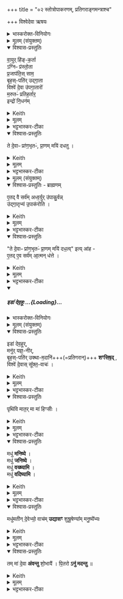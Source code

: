 +++
title = "०२ स्तोत्रोपाकरणम्, प्रतिगराङ्गमन्त्राश्च"

+++
विश्वेदेवा ऋषयः

<details><summary>भास्करोक्त-विनियोगः</summary>

1अथ स्तोत्रोपाकरणं जपति - वायुरिति ॥ 
</details>
<details><summary>मूलम् (संयुक्तम्)</summary>

वा॒युर्हि॑ङ्क॒र्ताऽग्निᳶ प्र॑स्तो॒ता प्र॒जाप॑ति॒स्साम॒ बृह॒स्पति॑रुद्गा॒ता विश्वे॑ दे॒वा उ॑पगा॒तारो॑ म॒रुतᳶ॑ प्रतिह॒र्तार॒ इन्द्रो॑ नि॒धन॒न्ते दे॒वाᳶ प्रा॑ण॒भृतᳶ॑ प्रा॒णम्मयि॑ दधतु
</details>
<details open><summary>विश्वास-प्रस्तुतिः</summary>

वा॒युर् हि॑ङ्-क॒र्ता  
ऽग्निᳶ प्र॑स्तो॒ता  
प्र॒जाप॑ति॒स् साम॒  
बृह॒स्-पति॑र् उद्गा॒ता  
विश्वे॑ दे॒वा उ॑पगा॒तारो॑  
म॒रुतᳶ॑ प्रतिह॒र्तार॒  
इन्द्रो॑ नि॒धन॑म्
</details>
<details><summary>Keith</summary>

The maker of the sound 'Him' is Vayu, the Prastotr is Agni, the Saman is Prajapati, the Udgatr is Brhaspati, the subordinate singers are the All-gods, the Pratihartrs are the Maruts, the finale is Indra; 
</details>
<details><summary>मूलम्</summary>

वा॒युर्हि॑ङ्क॒र्ताऽग्निᳶ प्र॑स्तो॒ता प्र॒जाप॑ति॒स्साम॒ बृह॒स्पति॑रुद्गा॒ता विश्वे॑ दे॒वा उ॑पगा॒तारो॑ म॒रुतᳶ॑ प्रतिह॒र्तार॒ इन्द्रो॑ नि॒धन॑म्
</details>
<details><summary>भट्टभास्कर-टीका</summary>

हिंकर्ता हिंकारस्य कर्ता वायुर्भवति, प्रस्तोता प्रस्तुवन्नग्निर्भवति । प्रस्तावो गानस्य प्रारम्भः । साम गानं तत्स्वयं प्रजापतिर्भवति, उद्गाता बृहस्पतिर्भवति, उपगातारो विश्वेदेवा भवन्ति, प्रतिहर्तारो मरुतो भवन्ति, निधनं साम्न इन्द्रो भवति ।
</details>
<details open><summary>विश्वास-प्रस्तुतिः</summary>

ते दे॒वाᳶ प्रा॑ण॒भृतᳶ॑, प्रा॒णम् मयि॑ दधतु ।
</details>
<details><summary>Keith</summary>

may these gods who support breath bestow breath upon me.
</details>
<details><summary>मूलम्</summary>

ते दे॒वाᳶ प्रा॑ण॒भृतᳶ॑ प्रा॒णम्मयि॑ दधतु ।
</details>
<details><summary>भट्टभास्कर-टीका</summary>

ते वाय्वादयो हिंकर्ताद्यादिनो देवाः प्राणभृतः साम्नः प्राणं बलं आत्मानं वा बिभ्रतीति प्राणभृतः मयि प्राणं दधतु स्थापयतु । जातावेकवचनम् । प्राणापानादीन् चक्षुश्श्रोत्रादींश्चेति ॥
</details>
<details><summary>मूलम् (संयुक्तम्)</summary>

ए॒तद्वै सर्व॑मध्व॒र्युरु॑पाकु॒र्वन्नु॑द्गा॒तृभ्य॑ उ॒पाक॑रोति॒ ते दे॒वाᳶ प्रा॑ण॒भृतᳶ॑ प्रा॒णम्मयि॑ दध॒त्वित्या॑है॒तदे॒व सर्व॑मा॒त्मन्ध॑त्ते
</details>
<details open><summary>विश्वास-प्रस्तुतिः - ब्राह्मणम्</summary>

ए॒तद् वै सर्व॑म् अध्व॒र्युर् उ॑पाकु॒र्वन्न्  
उ॑द्गा॒तृभ्य॑ उ॒पाक॑रोति ।  
</details>
<details><summary>Keith</summary>

All this the Adhvaryu, as he begins, begins for the Udgatrs; 
</details>
<details><summary>मूलम्</summary>

ए॒तद्वै सर्व॑मध्व॒र्युरु॑पाकु॒र्वन्नु॑द्गा॒तृभ्य॑ उ॒पाक॑रोति ।  
</details>
<details><summary>भट्टभास्कर-टीका</summary>

2अथात्र ब्राह्मणम् - एतद्वा इत्यादि ॥ एतत्सर्वमेतानि सर्वाणि वाय्वाद्यात्मकानि हिंकर्त्रादीनि उपाकरोति साम्नि प्रवर्तयत्यध्वर्युः । किं कुर्वन्? उद्गातृभ्य उपाकुर्वन् उपाकरणमिदं जपन् । 'नपुंसकमनपुंसकेन' इति नषुंसकैकशेषः, एकवद्भावश्च ।
</details>
<details open><summary>विश्वास-प्रस्तुतिः</summary>

"ते दे॒वाᳶ प्रा॑ण॒भृतᳶ॑ प्रा॒णम् मयि॑ दध॒त्व्" इत्य् आ॑ह -  
ए॒तद् ए॒व सर्व॑म् आ॒त्मन् ध॑त्ते ।  
</details>
<details><summary>Keith</summary>

'May these gods who support breath bestow breath upon me', he says; verily he bestows all this on himself.
</details>
<details><summary>मूलम्</summary>

ते दे॒वाᳶ प्रा॑ण॒भृतᳶ॑ प्रा॒णम्मयि॑ दध॒त्वित्या॑ह ।  
ए॒तदे॒व सर्व॑मा॒त्मन्ध॑त्ते ।  
</details>
<details><summary>भट्टभास्कर-टीका</summary>

किं चायमध्वर्युः ते देवाः प्राणभृतः प्राणं मयि दधत्वित्याह ।

यस्मादेवमाह, तस्मादेतत्सर्वं हिंकर्त्रादीनि सर्वाण्यपि आत्मन् धत्ते आत्मनि स्थापयति स्वयमेव हिंकर्तादिना प्रतिपद्यते । 'सुपां सुलुक्' इति सप्तम्याः लुकि 'न ङिसम्बुध्योः' इति नलोपाभावः ॥
</details>
<div class="js_include" includetitle="false" newlevelforh1="5" unfilled url="/vedAH_yajuH/taittirIyam/saMhitA/yajuH/sarva-prastutiH/3/3/02_stotropAkaraNam_pratigarAngamantrAshcha/iDA_devahUH.md">
<details open><summary><h5>इडा॑ देव॒हूः ...{Loading}...</h5></summary>
<details><summary>भास्करोक्त-विनियोगः</summary>

3आर्त्विज्यं वा करिष्यन् शस्त्रं वा प्रतिगरिष्यन् जपति - इडेति ॥ 
</details>
<details><summary>मूलम् (संयुक्तम्)</summary>

इडा॑ देव॒हूर्मनु॑र्यज्ञ॒नीर्बृह॒स्पति॑रुक्थाम॒दानि॑ शꣳसिष॒द्विश्वे॑ दे॒वाः [3]  सू॒क्त॒वाच॒ᳶ पृथि॑वि मात॒र्मा मा॑ हिꣳसी॒र्मधु॑ मनिष्ये॒ मधु॑ जनिष्ये॒ मधु॑ वख्ष्यामि॒ मधु॑ वदिष्यामि॒ मधु॑मतीन्दे॒वेभ्यो॒ वाच॑मुद्यासꣳ शुश्रू॒षेण्या᳚म्मनु॒ष्ये᳚भ्य॒स्तम्मा॑ दे॒वा अ॑वन्तु शो॒भायै॑ पि॒तरोऽनु॑ मदन्तु ॥ [4]  
</details>
<details open><summary>विश्वास-प्रस्तुतिः</summary>

इडा॑ देव॒हूर्,  
मनु॑र् यज्ञ॒-नीर्,  
बृह॒स्-पति॑र् उक्था-म॒दानि॑+++(=प्रतिगरान्)+++ **शꣳसिष॒द्** ,  
विश्वे॑ दे॒वास् सू᳚क्त॒-वाचः॑  ।  
</details>
<details><summary>Keith</summary>

May Ida who summoneth the gods, Manu who leadeth the sacrifice,  
May Brhaspati recite the hymns and acclamations.  
The All-gods [1] are reciters of the hymns.
</details>
<details><summary>मूलम्</summary>

इडा॑ देव॒हूर्, मनु॑र्यज्ञ॒नीर्, बृह॒स्पति॑रुक्थाम॒दानि॑ शꣳसिष॒द् , विश्वे॑ दे॒वास्सू᳚क्त॒वाचः॑  ।  
</details>
<details><summary>भट्टभास्कर-टीका</summary>

इडा देवी गौर् वा प्रष्टिर्वा,  
यामुपह्वयते सा देवहूः  
देवानामाह्वाता होता ।  
यद्वा - सा देवानां  
मनुर् यज्ञनीः यज्ञस्य नेता मनुः प्रजापतिः वा  
बृहस्पतिरुक्थामदानि शस्त्र-प्रतिगरादीनि  
**शंसिषत्** शंसति शस्त्राणि शंसति  
मदान् प्रतिगरान् शंसति । शंसेर्लेटि 'सिब्बहुलं लेटि' इति सिप् । उक्थशब्दस्य संहितायां छान्दसं दीर्घत्वम् । विश्वेदेवाः सूक्तवाचः सूक्तवाकस्य वक्तारः सूक्तं सूक्तवाकः, तद्ब्रुवन्तीति सूक्तवाचः । 'क्विब्वचि' इत्यादिना क्विप्दीर्घत्वे । यस्मादेवं सर्वमेतदिडादयः कुर्वन्ति तस्मात्सत्यपि प्रमादे न मे कश्चिदपराधः ।
</details>
<details open><summary>विश्वास-प्रस्तुतिः</summary>

पृथि॑वि मात॒र् मा मा॑ हिꣳसीः ।   
</details>
<details><summary>Keith</summary>

O earth mother, do not harm me.
</details>
<details><summary>मूलम्</summary>

पृथि॑वि मात॒र्मा मा॑ हिꣳसीः ।   
</details>
<details><summary>भट्टभास्कर-टीका</summary>

तस्मात् हे पृथिवि मातः सर्वस्य रक्षिके मा मा हिंसीः ।
</details>
<details open><summary>विश्वास-प्रस्तुतिः</summary>

मधु॑ **मनिष्ये** ।  
मधु॑ **जनिष्ये** ।  
मधु॑ **वख्ष्यामि** ।  
मधु॑ **वदिष्यामि** ।  
</details>
<details><summary>Keith</summary>

Of honey shall I think, honey shall I produce, honey shall I proclaim, honey shall I speak, 
</details>
<details><summary>मूलम्</summary>

मधु॑ मनिष्ये ।  
मधु॑ जनिष्ये ।  
मधु॑ वख्ष्यामि ।  
मधु॑ वदिष्यामि ।  
</details>
<details><summary>भट्टभास्कर-टीका</summary>

अहं तु मधु मनिष्ये मधुवदेव मनसा चिन्तयिष्यामि ।
</details>
<details open><summary>विश्वास-प्रस्तुतिः</summary>

मधु॑मतीन् दे॒वेभ्यो॒ वाच॑म् **उद्यासꣳ**
शुश्रू॒षेण्या᳚म् मनु॒ष्ये᳚भ्यः
</details>
<details><summary>Keith</summary>

may I utter speech full of honey for the gods, and acceptable to men.
</details>
<details><summary>मूलम्</summary>

मधु॑मतीन्दे॒वेभ्यो॒ वाच॑मुद्यासꣳ
शुश्रू॒षेण्या᳚म्मनु॒ष्ये᳚भ्यः
</details>
<details><summary>भट्टभास्कर-टीका</summary>

देवेभ्यो मधुमतीं मधुवदनहेतुं न केवलप्रमादां वाचं उद्यासं वदितुं समर्थो भूयासम् । 'किदाशिषि' इति कित्त्वात् 'वचिस्वपि' इति संप्रसारणम् ।

मनुष्येभ्यः शुश्रूषेण्यां श्रवणीयां श्रुतिसुखहेतुं वाचं उद्यासमित्येव । उभयत्रापि षष्ठ्यर्थे चतुर्थी । सनन्तादौणादिक एण्यप्रत्ययः ।
</details>
<details open><summary>विश्वास-प्रस्तुतिः</summary>

तम् मा॑ दे॒वा **अ॑वन्तु** शो॒भायै॑ ।
पि॒तरो **ऽनु॑ मदन्तु** ॥
</details>
<details><summary>Keith</summary>

May the gods aid me to radiance, may the Pitrs rejoice in me.
</details>
<details><summary>मूलम्</summary>

तम्मा॑ दे॒वा अ॑वन्तु शो॒भायै॑ ।
पि॒तरोऽनु॑ मदन्तु ॥
</details>
<details><summary>भट्टभास्कर-टीका</summary>

तं मामेवंगुणं देवा अवन्तु रक्षन्तु शोभायै यथा मया कृतं शोभते तथा अनुमदन्तु अनुमोदन्तां, उत्कृष्टत्वेन समीचीनं करोतीति शोभार्थं पितरश्च अनुमोदन्तु । माद्यतेर्व्यत्ययेन शप् ॥


इति तृतीये तृतीये द्वितीयोनुवाकः ॥  
</details>
</details>
</div>
